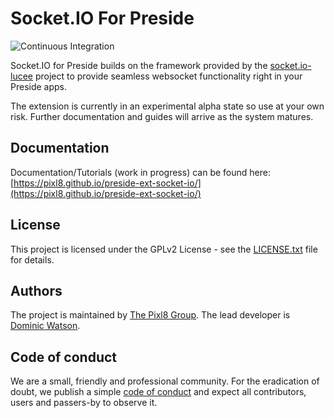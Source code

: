 # Socket.IO For Preside

![Continuous Integration](https://github.com/pixl8/preside-ext-socket-io/workflows/Continuous%20Integration/badge.svg)

Socket.IO for Preside builds on the framework provided by the [socket.io-lucee](https://github.com/pixl8/socket.io-lucee) project to provide seamless websocket functionality right in your Preside apps. 

The extension is currently in an experimental alpha state so use at your own risk. Further documentation and guides will arrive as the system matures.

## Documentation

Documentation/Tutorials (work in progress) can be found here: [https://pixl8.github.io/preside-ext-socket-io/](https://pixl8.github.io/preside-ext-socket-io/)

## License

This project is licensed under the GPLv2 License - see the [LICENSE.txt](https://github.com/pixl8/preside-ext-socket-io/blob/stable/LICENSE.txt) file for details.

## Authors

The project is maintained by [The Pixl8 Group](https://www.pixl8.co.uk). The lead developer is [Dominic Watson](https://github.com/DominicWatson).

## Code of conduct

We are a small, friendly and professional community. For the eradication of doubt, we publish a simple [code of conduct](https://github.com/pixl8/preside-ext-socket-io/blob/stable/CODE_OF_CONDUCT.md) and expect all contributors, users and passers-by to observe it.